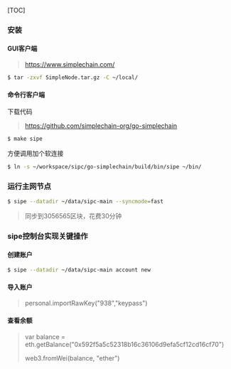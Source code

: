 

[TOC]



### 安装

#### GUI客户端

> https://www.simplechain.com/

```bash
$ tar -zxvf SimpleNode.tar.gz -C ~/local/
```

#### 命令行客户端

下载代码

> https://github.com/simplechain-org/go-simplechain

```bash
$ make sipe
```

方便调用加个软连接

```bash
$ ln -s ~/workspace/sipc/go-simplechain/build/bin/sipe ~/bin/
```

### 运行主网节点

```bash
$ sipe --datadir ~/data/sipc-main --syncmode=fast
```

> 同步到3056565区块，花费30分钟

### sipe控制台实现关键操作

#### 创建账户

```bash
$ sipe --datadir ~/data/sipc-main account new
```

#### 导入账户

> personal.importRawKey("938","keypass")

#### 查看余额

> var balance = eth.getBalance("0x592f5a5c52318b16c36106d9efa5cf12cd16cf70")
>
> web3.fromWei(balance, "ether")